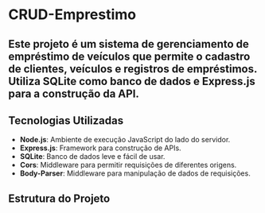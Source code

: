 ﻿# CRUD-Emprestimo

## Este projeto é um sistema de gerenciamento de empréstimo de veículos que permite o cadastro de clientes, veículos e registros de empréstimos. Utiliza SQLite como banco de dados e Express.js para a construção da API.

## Tecnologias Utilizadas

- **Node.js**: Ambiente de execução JavaScript do lado do servidor.
- **Express.js**: Framework para construção de APIs.
- **SQLite**: Banco de dados leve e fácil de usar.
- **Cors**: Middleware para permitir requisições de diferentes origens.
- **Body-Parser**: Middleware para manipulação de dados de requisições.

## Estrutura do Projeto

